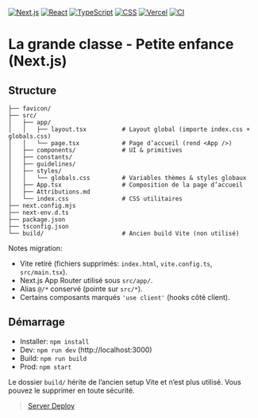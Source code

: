 [![Next.js](https://img.shields.io/badge/Next.js-15-000000?logo=nextdotjs&logoColor=white&style=for-the-badge)](https://nextjs.org/)
[![React](https://img.shields.io/badge/React-19-61DAFB?logo=react&logoColor=20232A&style=for-the-badge)](https://react.dev/)
[![TypeScript](https://img.shields.io/badge/TypeScript-5.9-3178C6?logo=typescript&logoColor=white&style=for-the-badge)](https://www.typescriptlang.org/)
[![CSS](https://img.shields.io/badge/CSS-3-1572B6?logo=css3&logoColor=white&style=for-the-badge)](https://developer.mozilla.org/docs/Web/CSS)
[![Vercel](https://img.shields.io/badge/Deployed_on-Vercel-000000?logo=vercel&logoColor=white&style=for-the-badge)](https://vercel.com/)
[![CI](https://img.shields.io/github/actions/workflow/status/giusmili/lgc-lapetite-enfance/ci.yml?logo=github&label=CI&style=for-the-badge)](https://github.com/giusmili/lgc-lapetite-enfance/actions/workflows/ci.yml)

# La grande classe - Petite enfance (Next.js)

## Structure

```
├── favicon/
├── src/
│   ├── app/
│   │   ├── layout.tsx          # Layout global (importe index.css + globals.css)
│   │   └── page.tsx            # Page d’accueil (rend <App />)
│   ├── components/             # UI & primitives
│   ├── constants/
│   ├── guidelines/
│   ├── styles/
│   │   └── globals.css         # Variables thèmes & styles globaux
│   ├── App.tsx                 # Composition de la page d’accueil
│   ├── Attributions.md
│   └── index.css               # CSS utilitaires 
├── next.config.mjs
├── next-env.d.ts
├── package.json
├── tsconfig.json
└── build/                      # Ancien build Vite (non utilisé)
```

Notes migration:
- Vite retiré (fichiers supprimés: `index.html`, `vite.config.ts`, `src/main.tsx`).
- Next.js App Router utilisé sous `src/app/`.
- Alias `@/*` conservé (pointe sur `src/*`).
- Certains composants marqués `'use client'` (hooks côté client).

## Démarrage

- Installer: `npm install`
- Dev: `npm run dev` (http://localhost:3000)
- Build: `npm run build`
- Prod: `npm start`

Le dossier `build/` hérite de l’ancien setup Vite et n’est plus utilisé. Vous pouvez le supprimer en toute sécurité.

>[Server Deploy](https://lgc-lapetite-enfance.vercel.app/)
  

